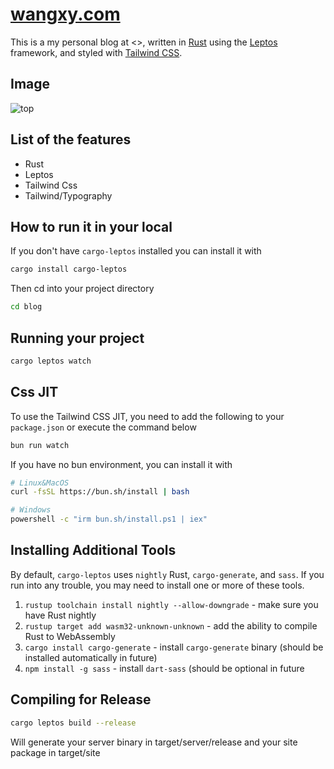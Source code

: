 # [wangxy.com]()

This is a my personal blog at <>, written in [Rust](https://www.rust-lang.org)
using the [Leptos](https://leptos.dev) framework, and styled with [Tailwind CSS](https://tailwindcss.com).

## Image

![top]()

## List of the features

- Rust
- Leptos
- Tailwind Css
- Tailwind/Typography

## How to run it in your local

If you don't have `cargo-leptos` installed you can install it with

```bash
cargo install cargo-leptos
```

Then cd into your project directory

```bash
cd blog
```

## Running your project

```bash
cargo leptos watch
```

## Css JIT

To use the Tailwind CSS JIT, you need to add the following to your `package.json` or execute the command below

```bash
bun run watch
```

If you have no bun environment, you can install it with

```bash
# Linux&MacOS
curl -fsSL https://bun.sh/install | bash

# Windows
powershell -c "irm bun.sh/install.ps1 | iex"

```

## Installing Additional Tools

By default, `cargo-leptos` uses `nightly` Rust, `cargo-generate`, and `sass`. If you run into any trouble, you may need to install one or more of these tools.

1. `rustup toolchain install nightly --allow-downgrade` - make sure you have Rust nightly
2. `rustup target add wasm32-unknown-unknown` - add the ability to compile Rust to WebAssembly
3. `cargo install cargo-generate` - install `cargo-generate` binary (should be installed automatically in future)
4. `npm install -g sass` - install `dart-sass` (should be optional in future

## Compiling for Release

```bash
cargo leptos build --release
```

Will generate your server binary in target/server/release and your site package in target/site
